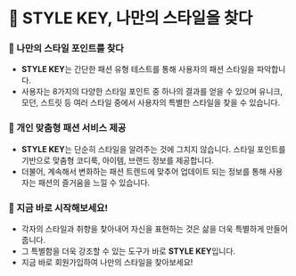 # 🔑 STYLE KEY, 나만의 스타일을 찾다

### 👀 나만의 스타일 포인트를 찾다

- **STYLE KEY**는 간단한 패션 유형 테스트를 통해 사용자의 패션 스타일을 파악합니다.
- 사용자는 8가지의 다양한 스타일 포인트 중 하나의 결과를 얻을 수 있으며 유니크, 모던, 스트릿 등 여러 스타일 중에서 사용자의 특별한 스타일을 찾을 수 있습니다.

### **👗** 개인 맞춤형 패션 서비스 제공

- **STYLE KEY**는 단순히 스타일을 알려주는 것에 그치지 않습니다. 스타일 포인트를 기반으로 맞춤형 코디룩, 아이템, 브랜드 정보를 제공합니다.
- 더불어, 계속해서 변화하는 패션 트렌드에 맞추어 업데이트 되는 정보를 통해 사용자는 패션의 즐거움을 느낄 수 있습니다.

### 🙌 지금 바로 시작해보세요!

- 각자의 스타일과 취향을 찾아내어 자신을 표현하는 것은 삶을 더욱 특별하게 만들어줍니다.
- 그 특별함을 더욱 강조할 수 있는 도구가 바로 **STYLE KEY**입니다.
- 지금 바로 회원가입하여 나만의 스타일을 찾아보세요!
